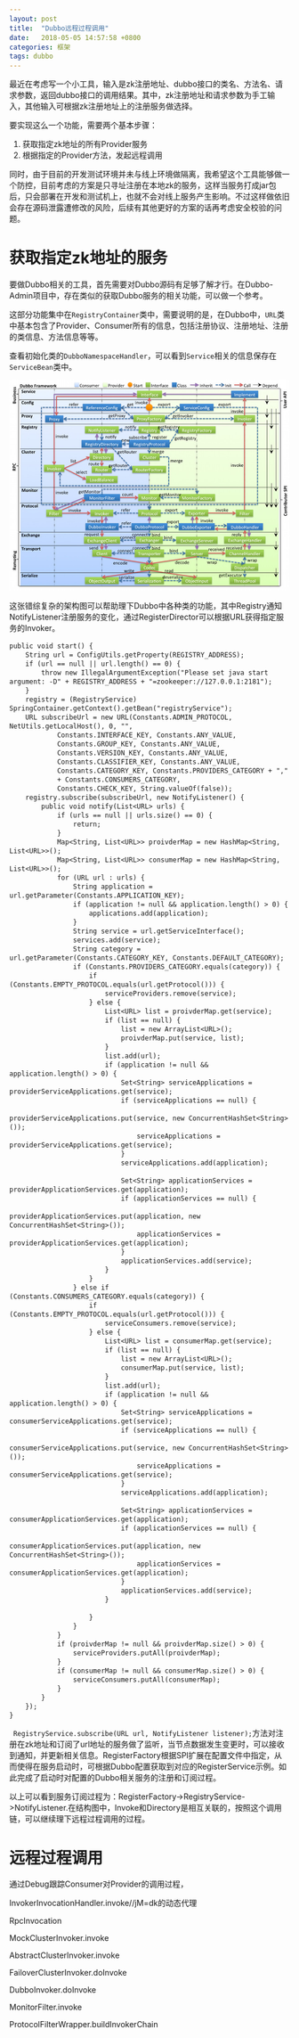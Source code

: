 ```yaml
---
layout: post
title:  "Dubbo远程过程调用"
date:   2018-05-05 14:57:58 +0800
categories: 框架
tags: dubbo
---
```


最近在考虑写一个小工具，输入是zk注册地址、dubbo接口的类名、方法名、请求参数，返回dubbo接口的调用结果。其中，zk注册地址和请求参数为手工输入，其他输入可根据zk注册地址上的注册服务做选择。

要实现这么一个功能，需要两个基本步骤：

1. 获取指定zk地址的所有Provider服务
2. 根据指定的Provider方法，发起远程调用

同时，由于目前的开发测试环境并未与线上环境做隔离，我希望这个工具能够做一个防控，目前考虑的方案是只寻址注册在本地zk的服务，这样当服务打成jar包后，只会部署在开发和测试机上，也就不会对线上服务产生影响。不过这样做依旧会存在源码泄露遭修改的风险，后续有其他更好的方案的话再考虑安全校验的问题。

# 获取指定zk地址的服务

要做Dubbo相关的工具，首先需要对Dubbo源码有足够了解才行。在Dubbo-Admin项目中，存在类似的获取Dubbo服务的相关功能，可以做一个参考。

这部分功能集中在`RegistryContainer`类中，需要说明的是，在Dubbo中，`URL`类中基本包含了Provider、Consumer所有的信息，包括注册协议、注册地址、注册的类信息、方法信息等等。

查看初始化类的`DubboNamespaceHandler`，可以看到`Service`相关的信息保存在`ServiceBean`类中。

![](/_pic/201805/dubbo-framework.jpg)

这张错综复杂的架构图可以帮助理下Dubbo中各种类的功能，其中Registry通知NotifyListener注册服务的变化，通过RegisterDirector可以根据URL获得指定服务的Invoker。

~~~
public void start() {
    String url = ConfigUtils.getProperty(REGISTRY_ADDRESS);
    if (url == null || url.length() == 0) {
        throw new IllegalArgumentException("Please set java start argument: -D" + REGISTRY_ADDRESS + "=zookeeper://127.0.0.1:2181");
    }
    registry = (RegistryService) SpringContainer.getContext().getBean("registryService");
    URL subscribeUrl = new URL(Constants.ADMIN_PROTOCOL, NetUtils.getLocalHost(), 0, "",
            Constants.INTERFACE_KEY, Constants.ANY_VALUE,
            Constants.GROUP_KEY, Constants.ANY_VALUE,
            Constants.VERSION_KEY, Constants.ANY_VALUE,
            Constants.CLASSIFIER_KEY, Constants.ANY_VALUE,
            Constants.CATEGORY_KEY, Constants.PROVIDERS_CATEGORY + ","
            + Constants.CONSUMERS_CATEGORY,
            Constants.CHECK_KEY, String.valueOf(false));
    registry.subscribe(subscribeUrl, new NotifyListener() {
        public void notify(List<URL> urls) {
            if (urls == null || urls.size() == 0) {
                return;
            }
            Map<String, List<URL>> proivderMap = new HashMap<String, List<URL>>();
            Map<String, List<URL>> consumerMap = new HashMap<String, List<URL>>();
            for (URL url : urls) {
                String application = url.getParameter(Constants.APPLICATION_KEY);
                if (application != null && application.length() > 0) {
                    applications.add(application);
                }
                String service = url.getServiceInterface();
                services.add(service);
                String category = url.getParameter(Constants.CATEGORY_KEY, Constants.DEFAULT_CATEGORY);
                if (Constants.PROVIDERS_CATEGORY.equals(category)) {
                    if (Constants.EMPTY_PROTOCOL.equals(url.getProtocol())) {
                        serviceProviders.remove(service);
                    } else {
                        List<URL> list = proivderMap.get(service);
                        if (list == null) {
                            list = new ArrayList<URL>();
                            proivderMap.put(service, list);
                        }
                        list.add(url);
                        if (application != null && application.length() > 0) {
                            Set<String> serviceApplications = providerServiceApplications.get(service);
                            if (serviceApplications == null) {
                                providerServiceApplications.put(service, new ConcurrentHashSet<String>());
                                serviceApplications = providerServiceApplications.get(service);
                            }
                            serviceApplications.add(application);

                            Set<String> applicationServices = providerApplicationServices.get(application);
                            if (applicationServices == null) {
                                providerApplicationServices.put(application, new ConcurrentHashSet<String>());
                                applicationServices = providerApplicationServices.get(application);
                            }
                            applicationServices.add(service);
                        }
                    }
                } else if (Constants.CONSUMERS_CATEGORY.equals(category)) {
                    if (Constants.EMPTY_PROTOCOL.equals(url.getProtocol())) {
                        serviceConsumers.remove(service);
                    } else {
                        List<URL> list = consumerMap.get(service);
                        if (list == null) {
                            list = new ArrayList<URL>();
                            consumerMap.put(service, list);
                        }
                        list.add(url);
                        if (application != null && application.length() > 0) {
                            Set<String> serviceApplications = consumerServiceApplications.get(service);
                            if (serviceApplications == null) {
                                consumerServiceApplications.put(service, new ConcurrentHashSet<String>());
                                serviceApplications = consumerServiceApplications.get(service);
                            }
                            serviceApplications.add(application);

                            Set<String> applicationServices = consumerApplicationServices.get(application);
                            if (applicationServices == null) {
                                consumerApplicationServices.put(application, new ConcurrentHashSet<String>());
                                applicationServices = consumerApplicationServices.get(application);
                            }
                            applicationServices.add(service);
                        }

                    }
                }
            }
            if (proivderMap != null && proivderMap.size() > 0) {
                serviceProviders.putAll(proivderMap);
            }
            if (consumerMap != null && consumerMap.size() > 0) {
                serviceConsumers.putAll(consumerMap);
            }
        }
    });
}
~~~

` RegistryService.subscribe(URL url, NotifyListener listener);`方法对注册在zk地址和订阅了url地址的服务做了监听，当节点数据发生变更时，可以接收到通知，并更新相关信息。RegisterFactory根据SPI扩展在配置文件中指定，从而使得在服务启动时，可根据Dubbo配置获取到对应的RegisterService示例。如此完成了启动时对配置的Dubbo相关服务的注册和订阅过程。

以上可以看到服务订阅过程为：RegisterFactory->RegistryService->NotifyListener.在结构图中，Invoke和Directory是相互关联的，按照这个调用链，可以继续理下远程过程调用的过程。

# 远程过程调用

通过Debug跟踪Consumer对Provider的调用过程，


InvokerInvocationHandler.invoke//jM=dk的动态代理

RpcInvocation

MockClusterInvoker.invoke

AbstractClusterInvoker.invoke

FailoverClusterInvoker.doInvoke

DubboInvoker.doInvoke

MonitorFilter.invoke

ProtocolFilterWrapper.buildInvokerChain
